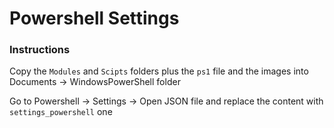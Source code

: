 # Powershell Settings

### Instructions

Copy the `Modules` and `Scipts` folders plus the `ps1` file and the images into Documents -> WindowsPowerShell folder

Go to Powershell -> Settings -> Open JSON file and replace the content with `settings_powershell` one
